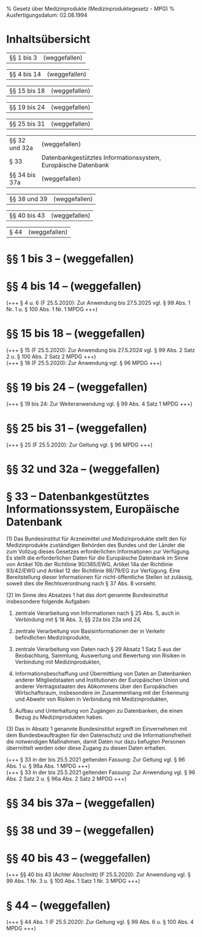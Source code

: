 % Gesetz über Medizinprodukte  (Medizinproduktegesetz - MPG)
% Ausfertigungsdatum: 02.08.1994
 
# Inhaltsübersicht

|            |               |
|:-----------|:--------------|
| §§ 1 bis 3 | (weggefallen) |

  
  

|             |               |
|:------------|:--------------|
| §§ 4 bis 14 | (weggefallen) |

  
  

|              |               |
|:-------------|:--------------|
| §§ 15 bis 18 | (weggefallen) |

  
  

|              |               |
|:-------------|:--------------|
| §§ 19 bis 24 | (weggefallen) |

  
  

|              |               |
|:-------------|:--------------|
| §§ 25 bis 31 | (weggefallen) |

  
  

<table width="100%" style="border: none;"><colgroup><col style="width: 17%" /><col style="width: 83%" /></colgroup><tbody><tr class="odd"><td style="text-align: left;">§§ 32 und 32a</td><td style="text-align: left;">(weggefallen)<br />
</td></tr><tr class="even"><td style="text-align: left;">§ 33</td><td style="text-align: left;">Datenbankgestütztes Informationssystem, Europäische Datenbank<br />
</td></tr><tr class="odd"><td style="text-align: left;">§§ 34 bis 37a</td><td style="text-align: left;">(weggefallen)</td></tr></tbody></table>

  
  

|              |               |
|:-------------|:--------------|
| §§ 38 und 39 | (weggefallen) |

  
  

|              |               |
|:-------------|:--------------|
| §§ 40 bis 43 | (weggefallen) |

  
  

|      |               |
|:-----|:--------------|
| § 44 | (weggefallen) |

# §§ 1 bis 3 – (weggefallen)

# §§ 4 bis 14 – (weggefallen)

(+++ § 4 u. 6 (F 25.5.2020): Zur Anwendung bis 27.5.2025 vgl. § 99 Abs. 1 Nr. 1 u. § 100 Abs. 1 Nr. 1 MPDG +++)

# §§ 15 bis 18 – (weggefallen)

(+++ § 15 (F 25.5.2020): Zur Anwendung bis 27.5.2024 vgl. § 99 Abs. 2 Satz 2 u. § 100 Abs. 2 Satz 2 MPDG +++)  
(+++ § 18 (F 25.5.2020): Zur Anwendung vgl. § 96 MPDG +++)

# §§ 19 bis 24 – (weggefallen)

(+++ § 19 bis 24: Zur Weiteranwendung vgl. § 99 Abs. 4 Satz 1 MPDG +++)

# §§ 25 bis 31 – (weggefallen)

(+++ § 25 (F 25.5.2020): Zur Geltung vgl. § 96 MPDG +++)

# §§ 32 und 32a – (weggefallen)

# § 33 – Datenbankgestütztes Informationssystem, Europäische Datenbank

(1) Das Bundesinstitut für Arzneimittel und Medizinprodukte stellt den für Medizinprodukte zuständigen Behörden des Bundes und der Länder die zum Vollzug dieses Gesetzes erforderlichen Informationen zur Verfügung. Es stellt die erforderlichen Daten für die Europäische Datenbank im Sinne von Artikel 10b der Richtlinie 90/385/EWG, Artikel 14a der Richtlinie 93/42/EWG und Artikel 12 der Richtlinie 98/79/EG zur Verfügung. Eine Bereitstellung dieser Informationen für nicht-öffentliche Stellen ist zulässig, soweit dies die Rechtsverordnung nach § 37 Abs. 8 vorsieht.

(2) Im Sinne des Absatzes 1 hat das dort genannte Bundesinstitut insbesondere folgende Aufgaben:

1. zentrale Verarbeitung von Informationen nach § 25 Abs. 5, auch in Verbindung mit § 18 Abs. 3, §§ 22a bis 23a und 24,

2. zentrale Verarbeitung von Basisinformationen der in Verkehr befindlichen Medizinprodukte,

3. zentrale Verarbeitung von Daten nach § 29 Absatz 1 Satz 5 aus der Beobachtung, Sammlung, Auswertung und Bewertung von Risiken in Verbindung mit Medizinprodukten,

4. Informationsbeschaffung und Übermittlung von Daten an Datenbanken anderer Mitgliedstaaten und Institutionen der Europäischen Union und anderer Vertragsstaaten des Abkommens über den Europäischen Wirtschaftsraum, insbesondere im Zusammenhang mit der Erkennung und Abwehr von Risiken in Verbindung mit Medizinprodukten,

5. Aufbau und Unterhaltung von Zugängen zu Datenbanken, die einen Bezug zu Medizinprodukten haben.

(3) Das in Absatz 1 genannte Bundesinstitut ergreift im Einvernehmen mit dem Bundesbeauftragten für den Datenschutz und die Informationsfreiheit die notwendigen Maßnahmen, damit Daten nur dazu befugten Personen übermittelt werden oder diese Zugang zu diesen Daten erhalten.

(+++ § 33 in der bis 25.5.2021 geltenden Fassung: Zur Geltung vgl. § 96 Abs. 1 u. § 96a Abs. 1 MPDG +++)  
(+++ § 33 in der bis 25.5.2021 geltenden Fassung: Zur Anwendung vgl. § 96 Abs. 2 Satz 2 u. § 96a Abs. 2 Satz 2 MPDG +++)

# §§ 34 bis 37a – (weggefallen)

# §§ 38 und 39 – (weggefallen)

# §§ 40 bis 43 – (weggefallen)

(+++ §§ 40 bis 43 (Achter Abschnitt) (F 25.5.2020): Zur Anwendung vgl. § 99 Abs. 1 Nr. 3 u. § 100 Abs. 1 Satz 1 Nr. 3 MPDG +++)

# § 44 – (weggefallen)

(+++ § 44 Abs. 1 (F 25.5.2020): Zur Geltung vgl. § 99 Abs. 6 u. § 100 Abs. 4 MPDG +++)
